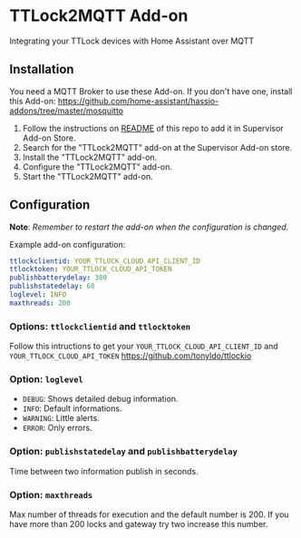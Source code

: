 # TTLock2MQTT Add-on

Integrating your TTLock devices with Home Assistant over MQTT

## Installation

You need a MQTT Broker to use these Add-on. If you don't have one, install this Add-on:
https://github.com/home-assistant/hassio-addons/tree/master/mosquitto

1. Follow the instructions on [README](https://github.com/leofig-rj/tonyldo-hassio-addons/blob/master/README.md) of this repo to add it in Supervisor Add-on Store.
1. Search for the "TTLock2MQTT" add-on at the Supervisor Add-on store.
1. Install the "TTLock2MQTT" add-on.
1. Configure the "TTLock2MQTT" add-on.
1. Start the "TTLock2MQTT" add-on.

## Configuration

**Note**: _Remember to restart the add-on when the configuration is changed._

Example add-on configuration:

```yaml
ttlockclientid: YOUR_TTLOCK_CLOUD_API_CLIENT_ID
ttlocktoken: YOUR_TTLOCK_CLOUD_API_TOKEN
publishbatterydelay: 300
publishstatedelay: 60
loglevel: INFO
maxthreads: 200
```
### Options: `ttlockclientid` and `ttlocktoken`

Follow this intructions to get your `YOUR_TTLOCK_CLOUD_API_CLIENT_ID` and `YOUR_TTLOCK_CLOUD_API_TOKEN`
https://github.com/tonyldo/ttlockio

### Option: `loglevel`

- `DEBUG`: Shows detailed debug information.
- `INFO`: Default informations.
- `WARNING`: Little alerts.
- `ERROR`:  Only errors.

### Option: `publishstatedelay` and `publishbatterydelay`

Time between two information publish in seconds.

### Option: `maxthreads`

Max number of threads for execution and the default number is 200. If you have more than 200 locks and gateway try two increase this number.
